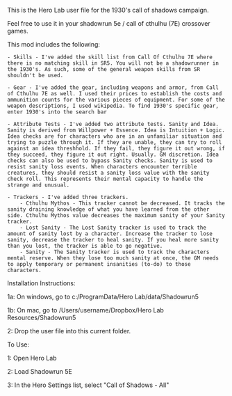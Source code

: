 This is the Hero Lab user file for the 1930's call of shadows campaign. 

Feel free to use it in your shadowrun 5e / call of cthulhu (7E) crossover games.

This mod includes the following:

	- Skills - I've added the skill list from Call Of Cthulhu 7E where there is no matching skill in SR5. You will not be a shadowrunner in the 1930's. As such, some of the general weapon skills from SR shouldn't be used. 

	- Gear - I've added the gear, including weapons and armor, from Call of Cthulhu 7E as well. I used their prices to establish the costs and ammunition counts for the various pieces of equipment. For some of the weapon descriptions, I used wikipedia. To find 1930's specific gear, enter 1930's into the search bar

	- Attribute Tests - I've added two attribute tests. Sanity and Idea. Sanity is derived from Willpower + Essence. Idea is Intuition + Logic.  Idea checks are for characters who are in an unfamiliar situation and trying to puzzle through it. If they are unable, they can try to roll against an idea threshhold. If they fail, they figure it out wrong, if they succeed, they figure it out right. Usually. GM discretion. Idea checks can also be used to bypass Sanity checks. Sanity is used to resist sanity loss events. When characters encounter terrible creatures, they should resist a sanity loss value with the sanity check roll. This represents their mental capacity to handle the strange and unusual. 

	- Trackers - I've added three trackers.
		- Cthulhu Mythos - This tracker cannot be decreased. It tracks the sanity draining knowledge of what you have learned from the other side. Cthulhu Mythos value decreases the maximum sanity of your Sanity tracker.
		- Lost Sanity - The Lost Sanity tracker is used to track the amount of sanity lost by a character. Increase the tracker to lose sanity, decrease the tracker to heal sanity. If you heal more sanity than you lost, the tracker is able to go negative.
		- Sanity - The Sanity tracker is used to track the characters mental reserve. When they lose too much sanity at once, the GM needs to apply temporary or permanent insanities (to-do) to those characters. 


Installation Instructions:

1a: On windows, go to c:/ProgramData/Hero Lab/data/Shadowrun5

1b: On mac, go to /Users/username/Dropbox/Hero Lab Resources/Shadowrun5

2: Drop the user file into this current folder.

To Use:

1: Open Hero Lab

2: Load Shadowrun 5E

3: In the Hero Settings list, select "Call of Shadows - All"